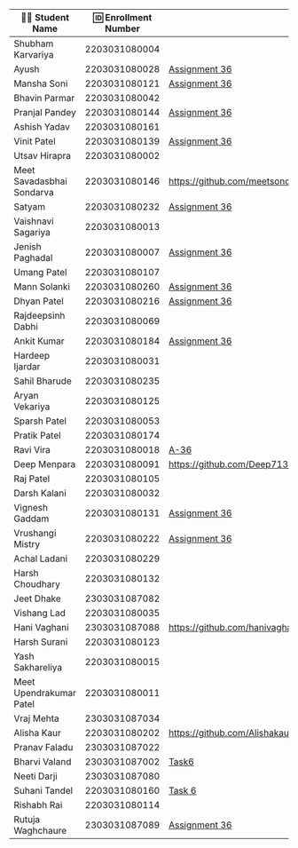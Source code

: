 | 👩‍🎓 Student Name               | 🆔 Enrollment Number | Assignment 36 URL | ReactJS Assignments Repo |
|--------------------------------|----------------------|-------------------|-------------|
| Shubham Karvariya              | 2203031080004        |                   |             |
| Ayush                          | 2203031080028        |        [Assignment 36](https://github.com/ayushvadodariya/ReactAssignment/tree/main/task6)           |     [GitHub](https://github.com/ayushvadodariya/ReactAssignment)        |
| Mansha Soni                    | 2203031080121        |   [Assignment 36](https://github.com/mansha-6/ReactJS/tree/main/task6/Assignment6)               |     [Github](https://github.com/mansha-6/ReactJS)        |
| Bhavin Parmar                  | 2203031080042        |                   |             |
| Pranjal Pandey                 | 2203031080144        |[Assignment 36](https://github.com/Pranjallpandey1504/React_Assignments/tree/main/Task6)                   |[Github](https://github.com/Pranjallpandey1504/React_Assignments)             |
| Ashish Yadav                   | 2203031080161        |                   |             |
| Vinit Patel                    | 2203031080139        | [Assignment 36](https://github.com/Vinitpatel28/React/tree/main/Task6)|[GitHub](https://github.com/Vinitpatel28/React) |
| Utsav Hirapra                  | 2203031080002        |                   |             |
| Meet Savadasbhai Sondarva      | 2203031080146        |https://github.com/meetsondarva/ReactAssignmentWDF/tree/main/task6|https://github.com/meetsondarva/ReactAssignmentWDF/|
| Satyam                         | 2203031080232        |[Assignment 36](https://github.com/mrSinghSatyam/ReactJS/tree/main/Task-6)|[Github](https://github.com/mrSinghSatyam/ReactJS)|
| Vaishnavi Sagariya             | 2203031080013        |                   |             |
| Jenish Paghadal                | 2203031080007        |   [Assignment 36](https://github.com/ItsJESH/ReactAssignment/tree/main/Task6)                |[Github](https://github.com/ItsJESH/ReactAssignment/)             |
| Umang Patel                    | 2203031080107        |                   |             |
| Mann Solanki                   | 2203031080260        |[Assignment 36](https://github.com/MannSolanki/ReactWDFAssignment/tree/main/task6) |[Github](https://github.com/MannSolanki/ReactWDFAssignment/) |
| Dhyan Patel                    | 2203031080216        | [Assignment 36](https://github.com/dhyanpatel3/ReactWDFAssignments/tree/main/task6)| [GitHub](https://github.com/dhyanpatel3/ReactWDFAssignments/)|
| Rajdeepsinh Dabhi              | 2203031080069        |                   |             |
| Ankit Kumar                    | 2203031080184        |[Assignment 36](https://github.com/Ankiitsuthar/ReactJS/tree/main/Task6/Assignment6)                   | [GitHub](https://github.com/Ankiitsuthar/ReactJS)            |
| Hardeep Ijardar                | 2203031080031        |                   |             |
| Sahil Bharude                  | 2203031080235        |                   |             |
| Aryan Vekariya                 | 2203031080125        |                   |             |
| Sparsh Patel                   | 2203031080053        |                   |             |
| Pratik Patel                   | 2203031080174        |                   |             |
| Ravi Vira                      | 2203031080018        |[A-36](https://github.com/Ravi-vira/ReactWDF_assignment/blob/main/Task6/src/App.jsx)    |[git](https://github.com/Ravi-vira/ReactWDF_assignment) |
| Deep Menpara                   | 2203031080091        |https://github.com/Deep7133/ReactJS/tree/main/Task6                   |https://github.com/Deep7133/ReactJS             |
| Raj Patel                      | 2203031080105        |                   |             |
| Darsh Kalani                   | 2203031080032        |                   |             |
| Vignesh Gaddam                 | 2203031080131        | [Assignment 36](https://github.com/mrvigneshgaddam/React-Assignment/tree/main/Assignment-6)                  |  [GitHub](https://github.com/mrvigneshgaddam/React-Assignment)           |
| Vrushangi Mistry               | 2203031080222        |    [Assignment 36](https://github.com/Vrushi14/ReactJS/tree/main/Task6)               |        [GitHub ](https://github.com/Vrushi14/ReactJS/)     |
| Achal Ladani                   | 2203031080229        |                   |             |
| Harsh Choudhary                | 2203031080132        |                   |             |
| Jeet Dhake                     | 2303031087082        |                   |             |
| Vishang Lad                    | 2203031080035        |                   |             |
| Hani Vaghani                   | 2303031087088        |https://github.com/hanivaghani/ReactJSAssignment/blob/main/task6/assignment6/src/App.jsx|https://github.com/hanivaghani/ReactJSAssignment/tree/main|
| Harsh Surani                   | 2203031080123        |                   |             |
| Yash Sakhareliya               | 2203031080015        |                   |             |
| Meet Upendrakumar Patel        | 2203031080011        |                   |             |
| Vraj Mehta                     | 2303031087034        |                   |             |
| Alisha Kaur                    | 2203031080202        |    https://github.com/Alishakaur431/React_Assignments/tree/main/Task6/src/components               |   https://github.com/Alishakaur431/React_Assignments          |
| Pranav Faladu                  | 2303031087022        |                   |             |
| Bharvi Valand                  | 2303031087002        |[Task6](https://github.com/bharvivaland/ReactAssignments/blob/main/task6/src/components/Greeting.jsx)|[Github](https://github.com/bharvivaland/ReactAssignments.git)|
| Neeti Darji                    | 2303031087080        |                   |             |
| Suhani Tandel                  | 2203031080160        | [Task 6](https://github.com/SuhaniTandel/React/tree/main/Task6) | [Github](https://github.com/SuhaniTandel/React) |
| Rishabh Rai                    | 2203031080114        |                   |             |
| Rutuja Waghchaure              | 2303031087089        |[Assignment 36](https://github.com/rutujawaghchaure/ReactAssignment/tree/main/Task36)|[GitHub](https://github.com/rutujawaghchaure/ReactAssignment)|
